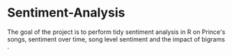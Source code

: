 # Sentiment-Analysis
The goal of the project is to perform tidy sentiment analysis in R on Prince's songs, sentiment over time, song level sentiment and the impact of bigrams .
